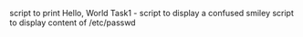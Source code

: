 script to print Hello, World
Task1 - script to display a confused smiley
script to display content of /etc/passwd

